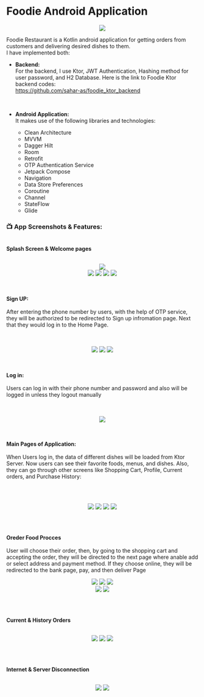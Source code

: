 # Foodie Android Application
<p align="center">
  <img src="https://user-images.githubusercontent.com/63088252/235286890-088cde89-9dee-4c0f-99d6-09bb126a50b7.png" />
  </p>
  
Foodie Restaurant is a Kotlin android application for getting orders from customers and delivering desired dishes to them. <br />
I have implemented both: <br />
- **Backend:**<br />
  For the backend, I use Ktor, JWT Authentication, Hashing method for user password, and H2 Database. Here is the link to Foodie Ktor backend codes:<br />
  https://github.com/sahar-as/foodie_ktor_backend<br />
  
  <br />
 - **Android Application:** <br />
   It makes use of the following libraries and technologies: <br />
    - Clean Architecture
    - MVVM
    - Dagger Hilt 
    - Room
    - Retrofit
    - OTP Authentication Service
    - Jetpack Compose
    - Navigation
    - Data Store Preferences
    - Coroutine
    - Channel
    - StateFlow
    - Glide

### 📺 App Screenshots & Features:
<br />
<b>Splash Screen & Welcome pages</b> <br /><br /> 
<p align="center"><img src="https://user-images.githubusercontent.com/63088252/235288261-054fec97-8f74-4ea3-ba90-dbdaaa009d91.jpg" /><br /> 
  <img src="https://user-images.githubusercontent.com/63088252/235288265-f483f609-0514-41d4-9bbe-e3f94ecc30a6.jpg" /> <img src="https://user-images.githubusercontent.com/63088252/235288271-33da11b1-9e7a-4505-ad19-98c36f5e54c1.jpg" />  <img src="https://user-images.githubusercontent.com/63088252/235288273-f515c995-e190-448f-ba2f-57142308588c.jpg" /> <img src="https://user-images.githubusercontent.com/63088252/235288274-34e549bd-efba-4678-b3a9-2a4cc036d9e8.jpg" /></p>
<br />

<br />
<b>Sign UP:</b><br /><br /> 
  After entering the phone number by users, with the help of OTP service, they will be authorized to be redirected to Sign up infromation page. Next that they would log in to the Home Page.<br /> <br /><br /> 
<p align="center"><img src="https://user-images.githubusercontent.com/63088252/235296812-103e2537-a521-4759-82bb-d20bdb6d8668.jpg" />
  <img src="https://user-images.githubusercontent.com/63088252/235296815-f88e6680-7065-4bfe-a9a2-61ed500ccbd6.jpg" /> <img src="https://user-images.githubusercontent.com/63088252/235296825-d19bfcf5-2747-48ba-946e-5b0d2d91d257.jpg" /></p>
<br />


<br />
<b>Log in: </b> <br /><br /> 
  Users can log in with their phone number and password and also will be logged in unless they logout manually <br /><br /> <br />
<p align="center"><img src="https://user-images.githubusercontent.com/63088252/235296884-2332d5aa-2ca2-487a-abca-b8f8f004b125.jpg" /><br /> 
<br />

  
<br />
<p text-align: left> <b>Main Pages of Application: </b> <br /><br /> 
  When Users log in, the data of different dishes will be loaded from Ktor Server. Now users can see their favorite foods, menus, and dishes. Also, they can go through other screens like Shopping Cart, Profile, Current orders, and Purchase History:</p><br /><br /> 
<p align="center"><img src="https://user-images.githubusercontent.com/63088252/235294173-94f28bdb-58b3-4669-8f51-ba965806438e.jpg" />
  <img src="https://user-images.githubusercontent.com/63088252/235294183-7d4e7d81-6665-4b6a-bb29-69e84ac60da2.jpg" /> <img src="https://user-images.githubusercontent.com/63088252/235294193-f98e3184-3cb1-426f-b26c-22ab55a8dcaa.jpg" /> <img src="https://user-images.githubusercontent.com/63088252/235296901-9bca0689-6616-447b-95d3-ad0642e1045d.jpg" /></p>
<br />



<br />
<p text-align: left> <b>Oreder Food Procces </b> <br /><br /> 
User will choose their order, then, by going to the shopping cart and accepting the order, they will be directed to the next page where anable add or select address and payment method. If they choose online, they will be redirected to the bank page, pay, and then deliver Page
</p>
<p align="center"><img src="https://user-images.githubusercontent.com/63088252/235297273-4a571b5d-d4ad-4db5-a4ad-1f3ae8baf027.jpg" />
  <img src="https://user-images.githubusercontent.com/63088252/235297285-51d89823-7eb7-44f2-bf6a-146ac3596341.jpg" /> <img src="https://user-images.githubusercontent.com/63088252/235297291-436f64b5-0a52-4dc2-aefa-0aeaba7adcc1.jpg" /> <br /> <img src="https://user-images.githubusercontent.com/63088252/235297292-646276b1-9e0b-4875-a2ec-211a6bb70679.jpg" /> <img src="https://user-images.githubusercontent.com/63088252/235297298-55bdfb93-3e63-4375-b0e2-b1805d5bddb6.jpg" /></p>
<br />


<br />
<p text-align: left> <b> Current & History Orders </b> <br /><br /> 
</p>
<p align="center"><img src="https://user-images.githubusercontent.com/63088252/235297405-3b05388a-eb1e-4df0-af7e-2de42c7d32c1.jpg" />
  <img src="https://user-images.githubusercontent.com/63088252/235297412-aaf99cec-4998-431a-9091-a8dac5cc1819.jpg" /> <img src="https://user-images.githubusercontent.com/63088252/235297415-6c4ba031-7926-4aef-8d96-c79357cf5bbd.jpg" /></p>
<br />

<br />
<p text-align: left> <b> Internet & Server Disconnection </b> <br /><br /> 
</p>
<p align="center"><img src="https://user-images.githubusercontent.com/63088252/235297556-dac07fb6-40df-4909-ada1-7bbd9a5b6226.jpg" />
  <img src="https://user-images.githubusercontent.com/63088252/235297563-646cbb16-5e02-4e3c-90a6-79d60cc381c7.jpg" /> </p>
<br />



